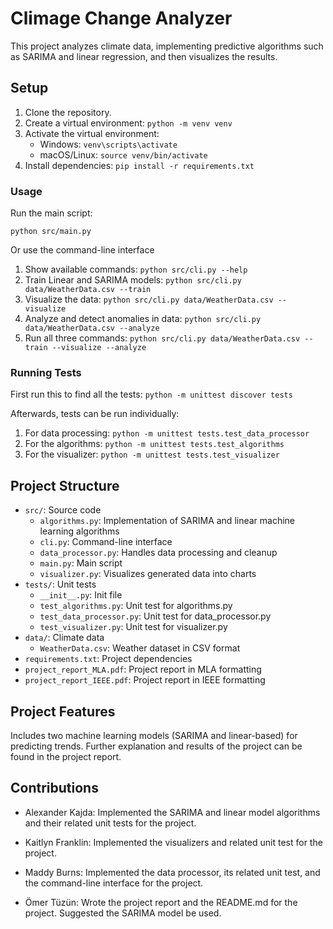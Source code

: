 # Climage Change Analyzer

This project analyzes climate data, implementing predictive algorithms such as SARIMA and linear regression, and then visualizes the results.

## Setup
1. Clone the repository.
2. Create a virtual environment: `python -m venv venv`
3. Activate the virtual environment:
    - Windows: `venv\scripts\activate`
    - macOS/Linux: `source venv/bin/activate`
4. Install dependencies: `pip install -r requirements.txt`

### Usage

Run the main script:

`python src/main.py`

Or use the command-line interface

1. Show available commands: `python src/cli.py --help`
2. Train Linear and SARIMA models: `python src/cli.py data/WeatherData.csv --train`
3. Visualize the data: `python src/cli.py data/WeatherData.csv --visualize`
4. Analyze and detect anomalies in data: `python src/cli.py data/WeatherData.csv --analyze`
5. Run all three commands: 
`python src/cli.py data/WeatherData.csv --train --visualize --analyze`

### Running Tests

First run this to find all the tests:
`python -m unittest discover tests`

Afterwards, tests can be run individually:
1. For data processing: `python -m unittest tests.test_data_processor`
2. For the algorithms: `python -m unittest tests.test_algorithms`
3. For the visualizer: `python -m unittest tests.test_visualizer`

## Project Structure
- `src/`: Source code
    - `algorithms.py`: Implementation of SARIMA and linear machine learning algorithms
    - `cli.py`: Command-line interface
    - `data_processor.py`: Handles data processing and cleanup
    - `main.py`: Main script
    - `visualizer.py`: Visualizes generated data into charts
- `tests/`: Unit tests
    - `__init__.py`: Init file
    - `test_algorithms.py`: Unit test for algorithms.py
    - `test_data_processor.py`: Unit test for data_processor.py
    - `test_visualizer.py`: Unit test for visualizer.py
- `data/`: Climate data 
    - `WeatherData.csv`: Weather dataset in CSV format
- `requirements.txt`: Project dependencies
- `project_report_MLA.pdf`: Project report in MLA formatting
- `project_report_IEEE.pdf`: Project report in IEEE formatting

## Project Features

Includes two machine learning models (SARIMA and linear-based) for predicting trends. Further explanation and results of the project can be found in the project report.

## Contributions

- Alexander Kajda: Implemented the SARIMA and linear model algorithms and their related unit tests for the project.

- Kaitlyn Franklin: Implemented the visualizers and related unit test for the project.

- Maddy Burns: Implemented the data processor, its related unit test, and the command-line interface for the project.

- Ömer Tüzün: Wrote the project report and the README.md for the project. Suggested the SARIMA model be used.
